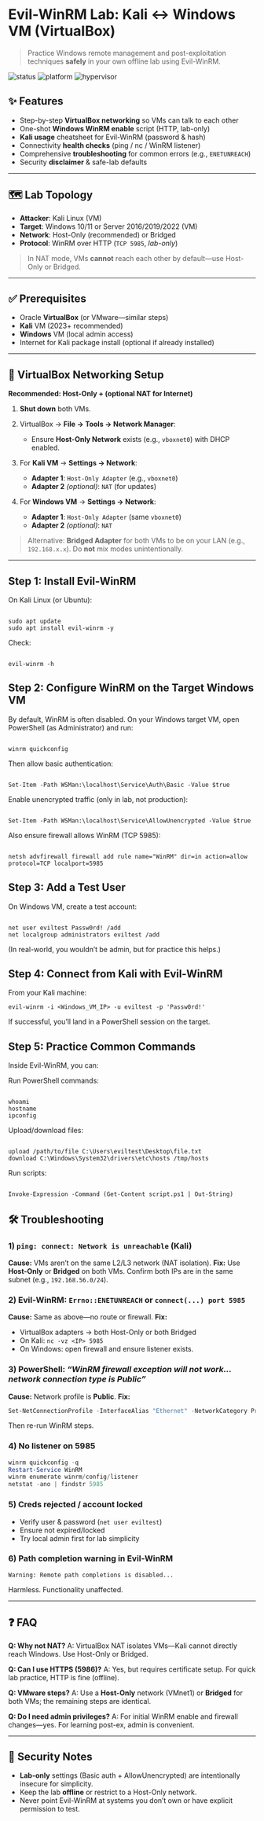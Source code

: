 # Evil-WinRM Lab: Kali ↔ Windows VM (VirtualBox)

> Practice Windows remote management and post-exploitation techniques **safely** in your own offline lab using Evil-WinRM.

![status](https://img.shields.io/badge/status-stable-brightgreen) ![platform](https://img.shields.io/badge/platform-Kali%20%7C%20Windows-blue) ![hypervisor](https://img.shields.io/badge/hypervisor-VirtualBox-orange)

## ✨ Features

* Step-by-step **VirtualBox networking** so VMs can talk to each other
* One-shot **Windows WinRM enable** script (HTTP, lab-only)
* **Kali usage** cheatsheet for Evil-WinRM (password & hash)
* Connectivity **health checks** (ping / nc / WinRM listener)
* Comprehensive **troubleshooting** for common errors (e.g., `ENETUNREACH`)
* Security **disclaimer** & safe-lab defaults

---

## 🗺️ Lab Topology

* **Attacker**: Kali Linux (VM)
* **Target**: Windows 10/11 or Server 2016/2019/2022 (VM)
* **Network**: Host-Only (recommended) or Bridged
* **Protocol**: WinRM over HTTP (`TCP 5985`, *lab-only*)

> In NAT mode, VMs **cannot** reach each other by default—use Host-Only or Bridged.

---

## ✅ Prerequisites

* Oracle **VirtualBox** (or VMware—similar steps)
* **Kali** VM (2023+ recommended)
* **Windows** VM (local admin access)
* Internet for Kali package install (optional if already installed)

---

## 🔌 VirtualBox Networking Setup

**Recommended: Host-Only + (optional NAT for Internet)**

1. **Shut down** both VMs.
2. VirtualBox → **File → Tools → Network Manager**:

   * Ensure **Host-Only Network** exists (e.g., `vboxnet0`) with DHCP enabled.
3. For **Kali VM** → **Settings → Network**:

   * **Adapter 1**: `Host-Only Adapter` (e.g., `vboxnet0`)
   * **Adapter 2** *(optional)*: `NAT` (for updates)
4. For **Windows VM** → **Settings → Network**:

   * **Adapter 1**: `Host-Only Adapter` (same `vboxnet0`)
   * **Adapter 2** *(optional)*: `NAT`

> Alternative: **Bridged Adapter** for both VMs to be on your LAN (e.g., `192.168.x.x`). Do **not** mix modes unintentionally.

---

## Step 1: Install Evil-WinRM

On Kali Linux (or Ubuntu):
```

sudo apt update
sudo apt install evil-winrm -y
```


Check:
```

evil-winrm -h
```

## Step 2: Configure WinRM on the Target Windows VM

By default, WinRM is often disabled. On your Windows target VM, open PowerShell (as Administrator) and run:
```

winrm quickconfig
```


Then allow basic authentication:
```

Set-Item -Path WSMan:\localhost\Service\Auth\Basic -Value $true
```


Enable unencrypted traffic (only in lab, not production):
```

Set-Item -Path WSMan:\localhost\Service\AllowUnencrypted -Value $true
```


Also ensure firewall allows WinRM (TCP 5985):
```

netsh advfirewall firewall add rule name="WinRM" dir=in action=allow protocol=TCP localport=5985
```

## Step 3: Add a Test User

On Windows VM, create a test account:
```

net user eviltest Passw0rd! /add
net localgroup administrators eviltest /add
```


(In real-world, you wouldn’t be admin, but for practice this helps.)

## Step 4: Connect from Kali with Evil-WinRM

From your Kali machine:

```
evil-winrm -i <Windows_VM_IP> -u eviltest -p 'Passw0rd!'
```


If successful, you’ll land in a PowerShell session on the target.

## Step 5: Practice Common Commands

Inside Evil-WinRM, you can:

Run PowerShell commands:
```

whoami
hostname
ipconfig
```


Upload/download files:
```

upload /path/to/file C:\Users\eviltest\Desktop\file.txt
download C:\Windows\System32\drivers\etc\hosts /tmp/hosts
```


Run scripts:
```

Invoke-Expression -Command (Get-Content script.ps1 | Out-String)
```

## 🛠️ Troubleshooting

### 1) `ping: connect: Network is unreachable` (Kali)

**Cause:** VMs aren’t on the same L2/L3 network (NAT isolation).
**Fix:** Use **Host-Only** or **Bridged** on both VMs. Confirm both IPs are in the same subnet (e.g., `192.168.56.0/24`).

### 2) Evil-WinRM: `Errno::ENETUNREACH` or `connect(...) port 5985`

**Cause:** Same as above—no route or firewall.
**Fix:**

* VirtualBox adapters → both Host-Only or both Bridged
* On Kali: `nc -vz <IP> 5985`
* On Windows: open firewall and ensure listener exists.

### 3) PowerShell: *“WinRM firewall exception will not work… network connection type is Public”*

**Cause:** Network profile is **Public**.
**Fix:**

```powershell
Set-NetConnectionProfile -InterfaceAlias "Ethernet" -NetworkCategory Private
```

Then re-run WinRM steps.

### 4) No listener on 5985

```powershell
winrm quickconfig -q
Restart-Service WinRM
winrm enumerate winrm/config/listener
netstat -ano | findstr 5985
```

### 5) Creds rejected / account locked

* Verify user & password (`net user eviltest`)
* Ensure not expired/locked
* Try local admin first for lab simplicity

### 6) Path completion warning in Evil-WinRM

```
Warning: Remote path completions is disabled...
```

Harmless. Functionality unaffected.

---

## ❓ FAQ

**Q: Why not NAT?**
A: VirtualBox NAT isolates VMs—Kali cannot directly reach Windows. Use Host-Only or Bridged.

**Q: Can I use HTTPS (5986)?**
A: Yes, but requires certificate setup. For quick lab practice, HTTP is fine (offline).

**Q: VMware steps?**
A: Use a **Host-Only** network (VMnet1) or **Bridged** for both VMs; the remaining steps are identical.

**Q: Do I need admin privileges?**
A: For initial WinRM enable and firewall changes—yes. For learning post-ex, admin is convenient.

---

## 🔐 Security Notes

* **Lab-only** settings (Basic auth + AllowUnencrypted) are intentionally insecure for simplicity.
* Keep the lab **offline** or restrict to a Host-Only network.
* Never point Evil-WinRM at systems you don’t own or have explicit permission to test.

